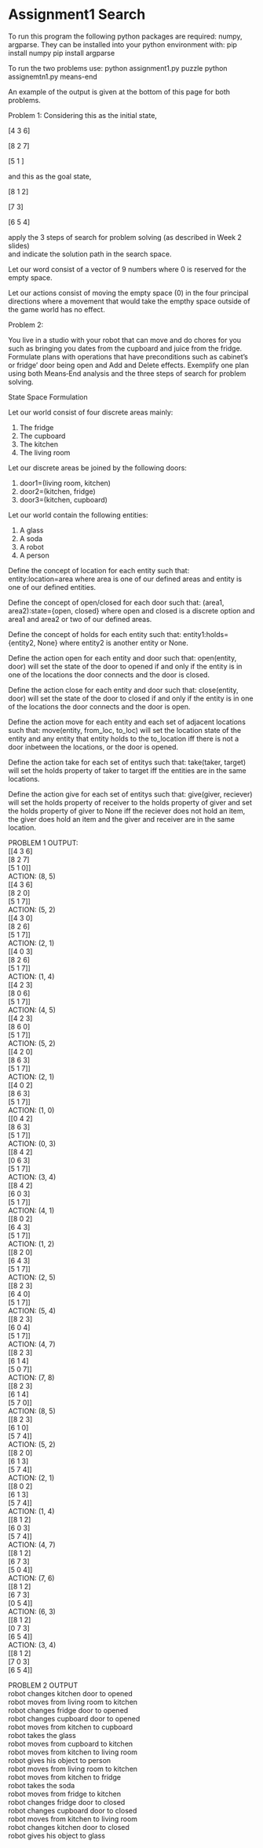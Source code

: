 <h1>Assignment1 Search</h1>

To run this program the following python packages are required:
numpy, argparse.  They can be installed into your python environment with:
pip install numpy
pip install argparse

To run the two problems use:
python assignment1.py puzzle 
python assignemtn1.py means-end

An example of the output is given at the bottom of this page for both problems.

Problem 1:
Considering this as the initial state,

[4 3 6]

[8 2 7]

[5 1  ]

and this as the goal state,

[8 1 2]

[7   3]

[6 5 4]

apply the 3 steps of search for problem  solving (as described in Week 2 slides)  
and indicate the solution path in the  search space.

Let our word consist of a vector of 9 numbers where 0 is reserved for the empty space.

Let our actions consist of moving the empty space (0) in the four principal directions
where a movement that would take the empthy space outside of the game world has no effect.

Problem 2:

You live in a studio with your robot that can move and do 
chores for you such as bringing you dates from the 
cupboard and juice from the fridge. Formulate plans with 
operations that have preconditions such as cabinet’s or 
fridge’ door being open and Add and Delete effects. 
Exemplify one plan using both Means‐End analysis and 
the three steps of search for problem solving. 

State Space Formulation

Let our world consist of four discrete areas mainly:
1. The fridge
2. The cupboard
3. The kitchen
4. The living room

Let our discrete areas be joined by the following doors:
1. door1=(living room, kitchen)
2. door2=(kitchen, fridge)
3. door3=(kitchen, cupboard)

Let our world contain the following entities: 
1. A glass
2. A soda
3. A robot
4. A person

Define the concept of location for each entity such that:
entity:location=area where area is one of our defined areas and
entity is one of our defined entities.

Define the concept of open/closed for each door such that:
(area1, area2):state={open, closed} where open and closed is
a discrete option and area1 and area2 or two of our defined areas.

Define the concept of holds for each entity such that:
entity1:holds={entity2, None} where entity2 is another entity or None.

Define the action open for each entity and door such that:
open(entity, door) will set the state of the door to opened if and only if
the entity is in one of the locations the door connects and the door is closed.

Define the action close for each entity and door such that:
close(entity, door) will set the state of the door to closed if and only if
the entity is in one of the locations the door connects and the door is open.

Define the action move for each entity and each set of adjacent locations such that:
move(entity, from_loc, to_loc) will set the location state of the entity and any entity that entity holds to the to_location iff there is not a door inbetween the locations, or the door is opened.

Define the action take for each set of entitys such that:
take(taker, target) will set the holds property of taker to target iff the entities
are in the same locations.

Define the action give for each set of entitys such that:
give(giver, reciever) will set the holds property of receiver to the holds property of giver and set the holds property of giver to None iff the reciever does not hold an item, the giver does hold an item and the giver and receiver are in the same location.

PROBLEM 1 OUTPUT:</br>
[[4 3 6]</br>
 [8 2 7]</br>
 [5 1 0]]</br>
ACTION:  (8, 5)</br>
[[4 3 6]</br>
 [8 2 0]</br>
 [5 1 7]]</br>
ACTION:  (5, 2)</br>
[[4 3 0]</br>
 [8 2 6]</br>
 [5 1 7]]</br>
ACTION:  (2, 1)</br>
[[4 0 3]</br>
 [8 2 6]</br>
 [5 1 7]]</br>
ACTION:  (1, 4)</br>
[[4 2 3]</br>
 [8 0 6]</br>
 [5 1 7]]</br>
ACTION:  (4, 5)</br>
[[4 2 3]</br>
 [8 6 0]</br>
 [5 1 7]]</br>
ACTION:  (5, 2)</br>
[[4 2 0]</br>
 [8 6 3]</br>
 [5 1 7]]</br>
ACTION:  (2, 1)</br>
[[4 0 2]</br>
 [8 6 3]</br>
 [5 1 7]]</br>
ACTION:  (1, 0)</br>
[[0 4 2]</br>
 [8 6 3]</br>
 [5 1 7]]</br>
ACTION:  (0, 3)</br>
[[8 4 2]</br>
 [0 6 3]</br>
 [5 1 7]]</br>
ACTION:  (3, 4)</br>
[[8 4 2]</br>
 [6 0 3]</br>
 [5 1 7]]</br>
ACTION:  (4, 1)</br>
[[8 0 2]</br>
 [6 4 3]</br>
 [5 1 7]]</br>
ACTION:  (1, 2)</br>
[[8 2 0]</br>
 [6 4 3]</br>
 [5 1 7]]</br>
ACTION:  (2, 5)</br>
[[8 2 3]</br>
 [6 4 0]</br>
 [5 1 7]]</br>
ACTION:  (5, 4)</br>
[[8 2 3]</br>
 [6 0 4]</br>
 [5 1 7]]</br>
ACTION:  (4, 7)</br>
[[8 2 3]</br>
 [6 1 4]</br>
 [5 0 7]]</br>
ACTION:  (7, 8)</br>
[[8 2 3]</br>
 [6 1 4]</br>
 [5 7 0]]</br>
ACTION:  (8, 5)</br>
[[8 2 3]</br>
 [6 1 0]</br>
 [5 7 4]]</br>
ACTION:  (5, 2)</br>
[[8 2 0]</br>
 [6 1 3]</br>
 [5 7 4]]</br>
ACTION:  (2, 1)</br>
[[8 0 2]</br>
 [6 1 3]</br>
 [5 7 4]]</br>
ACTION:  (1, 4)</br>
[[8 1 2]</br>
 [6 0 3]</br>
 [5 7 4]]</br>
ACTION:  (4, 7)</br>
[[8 1 2]</br>
 [6 7 3]</br>
 [5 0 4]]</br>
ACTION:  (7, 6)</br>
[[8 1 2]</br>
 [6 7 3]</br>
 [0 5 4]]</br>
ACTION:  (6, 3)</br>
[[8 1 2]</br>
 [0 7 3]</br>
 [6 5 4]]</br>
ACTION:  (3, 4)</br>
[[8 1 2]</br>
 [7 0 3]</br>
 [6 5 4]]</br>

PROBLEM 2 OUTPUT </br>
robot changes kitchen door to opened</br>
robot moves from living room to kitchen</br>
robot changes fridge door to opened</br>
robot changes cupboard door to opened</br>
robot moves from kitchen to cupboard</br>
robot takes the glass</br>
robot moves from cupboard to kitchen</br>
robot moves from kitchen to living room</br>
robot gives his object to person</br>
robot moves from living room to kitchen</br>
robot moves from kitchen to fridge</br>
robot takes the soda</br>
robot moves from fridge to kitchen</br>
robot changes fridge door to closed</br>
robot changes cupboard door to closed</br>
robot moves from kitchen to living room</br>
robot changes kitchen door to closed</br>
robot gives his object to glass</br>
